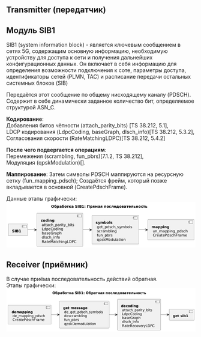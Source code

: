 
## Transmitter (передатчик)

## Модуль SIB1
SIB1 (system information block) - является ключевым сообщением в сетях 5G, содержащим основную информацию, необходимую устройству для доступа к сети и получения дальнейших конфигурационных данных. Он включает в себя информацию для определения возможности подключения к соте, параметры доступа, идентификаторы сетей (PLMN, TAC) и расписание передачи остальных системных блоков (SIB)  

Передаётся этот сообщение по общему нисходящему каналу (PDSCH). Содержит в себе динамически заданное количество бит, определяемое структурой ASN_C.  
  
**Кодирование**:   
Добавления битов чётности (attach_parity_bits) [TS 38.212, 5.1],   
LDCP кодирования (LdpcCoding, baseGraph, dlsch_info)[TS 38.212, 5.3.2],  
Согласования скорости (RateMatchingLDPC)[TS 38.212, 5.4.2]  

**После чего подвергается операциям**:  
Перемежения (scrambling, fun_pbrs)[7.1.2, TS 38.212],  
Модуляция (qpskModulation)[].  
 
**Маппирование**:
Затем символы PDSCH маппируются на ресурсную сетку (fun_mapping_pdsch); Создаётся фрейм, который позже вкладывается в основной (CreatePdschFrame).  
  
Данные этапы графически:  
![Диаграмма этапов обработки sib1](images/sib1_coding.png)

## Receiver (приёмник)  
В случае приёма последовательность действий обратная.  
Этапы графически:  
![Диаграмма этапов обработки dci](images/sib1_reverse_coding.png)